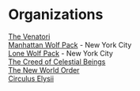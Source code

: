 # Organizations

[The Venatori](organizations/venator.md)  
[Manhattan Wolf Pack](organizations/manhattan-wolf-pack.md) - New York City  
[Lone Wolf Pack](organizations/lone-wolf-pack.md) - New York City  
[The Creed of Celestial Beings](organizations/ccb.md)  
[The New World Order](organizations/new-world-order.md)   
[Circulus Elysii](organizations/circulus-elysii.md)  
